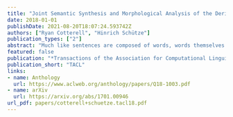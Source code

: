 ```yaml
---
title: "Joint Semantic Synthesis and Morphological Analysis of the Derived Word"
date: 2018-01-01
publishDate: 2021-08-20T18:07:24.593742Z
authors: ["Ryan Cotterell", "Hinrich Schütze"]
publication_types: ["2"]
abstract: "Much like sentences are composed of words, words themselves are composed of smaller units. For example, the English word questionably can be analyzed as question+able+ly. However, this structural decomposition of the word does not directly give us a semantic representation of the word′s meaning. Since morphology obeys the principle of compositionality, the semantics of the word can be systematically derived from the meaning of its parts. In this work, we propose a novel probabilistic model of word formation that captures both the analysis of a word w into its constituent segments and the synthesis of the meaning of w from the meanings of those segments. Our model jointly learns to segment words into morphemes and compose distributional semantic vectors of those morphemes. We experiment with the model on English CELEX data and German DErivBase (Zeller et al., 2013) data. We show that jointly modeling semantics increases both segmentation accuracy and morpheme F1 by between 3% and 5%. Additionally, we investigate different models of vector composition, showing that recurrent neural networks yield an improvement over simple additive models. Finally, we study the degree to which the representations correspond to a linguist′s notion of morphological productivity."
featured: false
publication: "*Transactions of the Association for Computational Linguistics*"
publication_short: "TACL"
links:
- name: Anthology
  url: https://www.aclweb.org/anthology/papers/Q18-1003.pdf
- name: arXiv
  url: https://arxiv.org/abs/1701.00946
url_pdf: papers/cotterell+schuetze.tacl18.pdf
---
```


